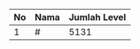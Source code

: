 | No | Nama            | Jumlah Level |
|----|-----------------|--------------|
| 1  | #    |    5131        |
